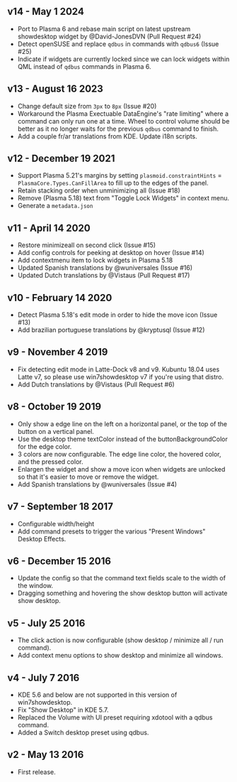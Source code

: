 ## v14 - May 1 2024

* Port to Plasma 6 and rebase main script on latest upstream showdesktop widget by @David-JonesDVN (Pull Request #24)
* Detect openSUSE and replace `qdbus` in commands with `qdbus6` (Issue #25)
* Indicate if widgets are currently locked since we can lock widgets within QML instead of `qdbus` commands in Plasma 6.

## v13 - August 16 2023

* Change default size from `3px` to `8px` (Issue #20)
* Workaround the Plasma Exectuable DataEngine's "rate limiting" where a command can only run one at a time. Wheel to control volume should be better as it no longer waits for the previous `qdbus` command to finish.
* Add a couple fr/ar translations from KDE. Update i18n scripts.

## v12 - December 19 2021

* Support Plasma 5.21's margins by setting `plasmoid.constraintHints` = `PlasmaCore.Types.CanFillArea` to fill up to the edges of the panel.
* Retain stacking order when unminimizing all (Issue #18)
* Remove (Plasma 5.18) text from "Toggle Lock Widgets" in context menu.
* Generate a `metadata.json`

## v11 - April 14 2020

* Restore minimizeall on second click (Issue #15)
* Add config controls for peeking at desktop on hover (Issue #14)
* Add contextmenu item to lock widgets in Plasma 5.18
* Updated Spanish translations by @wuniversales (Issue #16)
* Updated Dutch translations by @Vistaus (Pull Request #17)

## v10 - February 14 2020

* Detect Plasma 5.18's edit mode in order to hide the move icon (Issue #13)
* Add brazilian portuguese translations by @kryptusql (Issue #12)

## v9 - November 4 2019

* Fix detecting edit mode in Latte-Dock v8 and v9. Kubuntu 18.04 uses Latte v7, so please use win7showdesktop v7 if you're using that distro.
* Add Dutch translations by @Vistaus (Pull Request #6)

## v8 - October 19 2019

* Only show a edge line on the left on a horizontal panel, or the top of the button on a vertical panel.
* Use the desktop theme textColor instead of the buttonBackgroundColor for the edge color.
* 3 colors are now configurable. The edge line color, the hovered color, and the pressed color.
* Enlargen the widget and show a move icon when widgets are unlocked so that it's easier to move or remove the widget.
* Add Spanish translations by @wuniversales (Issue #4)

## v7 - September 18 2017

* Configurable width/height
* Add command presets to trigger the various "Present Windows" Desktop Effects.

## v6 - December 15 2016

* Update the config so that the command text fields scale to the width of the window.
* Dragging something and hovering the show desktop button will activate show desktop.

## v5 - July 25 2016

* The click action is now configurable (show desktop / minimize all / run command).
* Add context menu options to show desktop and minimize all windows.

## v4 - July 7 2016

* KDE 5.6 and below are not supported in this version of win7showdesktop.
* Fix "Show Desktop" in KDE 5.7.
* Replaced the Volume with UI preset requiring xdotool with a qdbus command.
* Added a Switch desktop preset using qdbus.

## v2 - May 13 2016

* First release.
